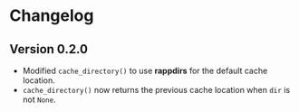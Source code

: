 # Changelog

## Version 0.2.0

- Modified `cache_directory()` to use **rappdirs** for the default cache location.
- `cache_directory()` now returns the previous cache location when `dir` is not `None`.
